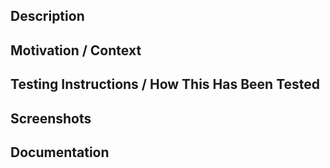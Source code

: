 ## Description
<!--- Describe your changes in detail. The sections suggested below  -->

## Motivation / Context
<!--- Why is this change required? What problem does it solve? -->
<!--- If it fixes, or is related to an open issue, link to the issue here. -->

## Testing Instructions / How This Has Been Tested
<!--- Describe how you tested your changes and/or how a reviewer can test your changes. -->

## Screenshots
<!--- Would including screenshots be helpful to the reviewer? --->

## Documentation
<!--- Did any of the changes cause documentation to need to be updated? --->
